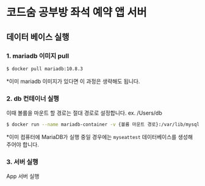 # 코드숨 공부방 좌석 예약 앱  서버

## 데이터 베이스 실행
### 1. mariadb 이미지 pull
```bash
$ docker pull mariadb:10.8.3
```
*이미 mariadb 이미지가 있다면 이 과정은 생략해도 됩니다.

### 2. db 컨테이너 실행
이때 볼륨을 마운트 할 경로는 절대 경로로 설정합니다. ex. /Users/db

```bash
$ docker run --name mariadb-container -v {볼륨 마운트 경로}:/var/lib/mysql -e MYSQL_ROOT_PASSWORD=root1234 -e MYSQL_DATABASE=myseattest -d -p 3306:3306 mariadb:10.8.3 --character-set-server=utf8mb4 --collation-server=utf8mb4_unicode_ci
```

*이미 컴퓨터에 MariaDB가 실행 중일 경우에는 `myseattest` 데이터베이스를 생성해 주어야 합니다.

### 3. 서버 실행
App 서버 실행
